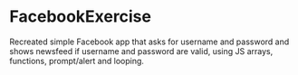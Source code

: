 # FacebookExercise
Recreated simple Facebook app that asks for username and password and shows newsfeed if username and password are valid, using JS arrays, functions, prompt/alert and looping.
